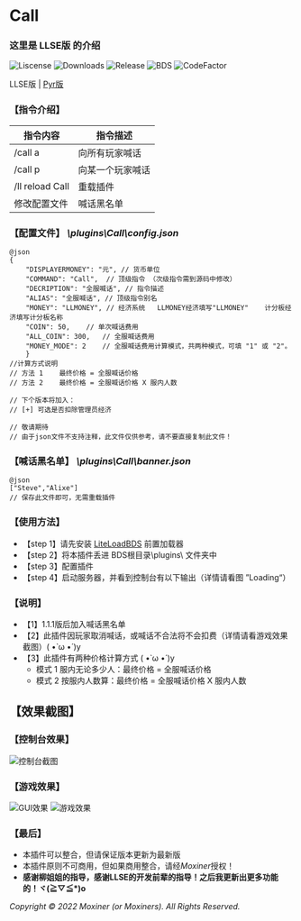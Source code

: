 # Call
### 这里是 LLSE版 的介绍
![Liscense](https://img.shields.io/github/license/Moxiner/Call)
![Downloads](https://img.shields.io/github/downloads/Moxiner/Call/total)
![Release](https://img.shields.io/github/v/release/Moxiner/Call)
![BDS](https://img.shields.io/badge/support--LLSE--version-Newest-red)
![CodeFactor](https://www.codefactor.io/repository/github/Moxiner/Call/badge)  

LLSE版 | [Pyr版](README_PYR.md)

### 【指令介绍】
| 指令内容|	指令描述
----|----|
|/call a|	向所有玩家喊话
|/call p|	向某一个玩家喊话
|/ll reload Call| 重载插件
|修改配置文件|喊话黑名单

### 【配置文件】 *\plugins\Call\config.json*

```
@json
{
    "DISPLAYERMONEY": "元", // 货币单位
    "COMMAND": "Call",  // 顶级指令 （次级指令需到源码中修改）
    "DECRIPTION": "全服喊话", // 指令描述
    "ALIAS": "全服喊话", // 顶级指令别名
    "MONEY": "LLMONEY", // 经济系统   LLMONEY经济填写"LLMONEY"    计分板经济填写计分板名称
    "COIN": 50,    // 单次喊话费用
    "ALL_COIN": 300,   // 全服喊话费用
    "MONEY_MODE": 2    // 全服喊话费用计算模式，共两种模式，可填 "1" 或 "2"。
    }
//计算方式说明
// 方法 1    最终价格 = 全服喊话价格
// 方法 2    最终价格 = 全服喊话价格 X 服内人数

// 下个版本将加入：
// [+] 可选是否扣除管理员经济

// 敬请期待
// 由于json文件不支持注释，此文件仅供参考，请不要直接复制此文件！

```
### 【喊话黑名单】 *\plugins\Call\banner.json*
```
@json
["Steve","Alixe"] 
// 保存此文件即可，无需重载插件
```

### 【使用方法】
   * 【step 1】请先安装 [LiteLoadBDS](https://github.com/LiteLDev/LiteLoaderBDS)
 前置加载器
   * 【step 2】将本插件丢进 BDS根目录\plugins\ 文件夹中
   * 【step 3】配置插件 
   * 【step 4】启动服务器，并看到控制台有以下输出（详情请看图 ”Loading“）

### 【说明】
 * 【1】1.1.1版后加入喊话黑名单
 * 【2】此插件因玩家取消喊话，或喊话不合法将不会扣费（详情请看游戏效果截图）( •̀ ω •́ )y
 * 【3】此插件有两种价格计算方式 ( •̀ ω •́ )y
     * 模式 1 服内无论多少人：最终价格 = 全服喊话价格
     * 模式 2 按服内人数算：最终价格 = 全服喊话价格 X 服内人数 


## 【效果截图】
### 【控制台效果】
![控制台截图](https://www.minebbs.com/attachments/png.24592/)
### 【游戏效果】
![GUI效果](https://www.minebbs.com/attachments/png.24593/)
![游戏效果](https://www.minebbs.com/attachments/gui-png.24594/)

### 【最后】
* 本插件可以整合，但请保证版本更新为最新版
* 本插件原则不可商用，但如果商用整合，请经*Moxiner*授权！
* **感谢柳姐姐的指导，感谢LLSE的开发前辈的指导！之后我更新出更多功能的！ヾ(≧▽≦*)o** 

*Copyright © 2022 Moxiner (or Moxiners). All Rights Reserved.*


